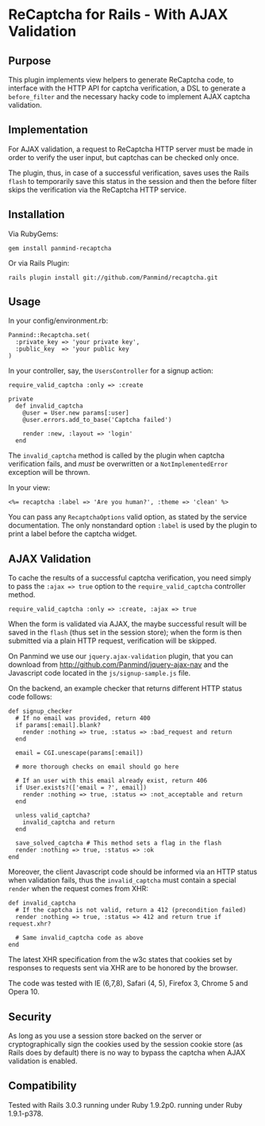ReCaptcha for Rails - With AJAX Validation
==========================================

Purpose
-------

This plugin implements view helpers to generate ReCaptcha code,
to interface with the HTTP API for captcha verification, a DSL
to generate a `before_filter` and the necessary hacky code to
implement AJAX captcha validation.

Implementation
--------------

For AJAX validation, a request to ReCaptcha HTTP server must be
made in order to verify the user input, but captchas can be
checked only once.

The plugin, thus, in case of a successful verification, saves
uses the Rails `flash` to temporarily save this status in the
session and then the before filter skips the verification via
the ReCaptcha HTTP service.

Installation
------------

Via RubyGems:

    gem install panmind-recaptcha

Or via Rails Plugin:

    rails plugin install git://github.com/Panmind/recaptcha.git

Usage
-----

In your config/environment.rb:

    Panmind::Recaptcha.set(
      :private_key => 'your private key',
      :public_key  => 'your public key
    )

In your controller, say, the `UsersController` for a signup action:

    require_valid_captcha :only => :create

    private
      def invalid_captcha
        @user = User.new params[:user]
        @user.errors.add_to_base('Captcha failed')

        render :new, :layout => 'login'
      end

The `invalid_captcha` method is called by the plugin when captcha
verification fails, and *must* be overwritten or a `NotImplementedError`
exception will be thrown.

In your view:

    <%= recaptcha :label => 'Are you human?', :theme => 'clean' %>

You can pass any `RecaptchaOptions` valid option, as stated by the
service documentation. The only nonstandard option `:label` is used
by the plugin to print a label before the captcha widget.


AJAX Validation
---------------

To cache the results of a successful captcha verification, you need
simply to pass the `:ajax => true` option to the `require_valid_captcha`
controller method.

    require_valid_captcha :only => :create, :ajax => true

When the form is validated via AJAX, the maybe successful result will
be saved in the `flash` (thus set in the session store); when the form is
then submitted via a plain HTTP request, verification will be skipped.

On Panmind we use our `jquery.ajax-validation` plugin, that you
can download from http://github.com/Panmind/jquery-ajax-nav and
the Javascript code located in the `js/signup-sample.js` file.

On the backend, an example checker that returns different HTTP
status code follows:

    def signup_checker
      # If no email was provided, return 400
      if params[:email].blank?
        render :nothing => true, :status => :bad_request and return
      end

      email = CGI.unescape(params[:email])

      # more thorough checks on email should go here

      # If an user with this email already exist, return 406
      if User.exists?(['email = ?', email])
        render :nothing => true, :status => :not_acceptable and return
      end

      unless valid_captcha?
        invalid_captcha and return
      end

      save_solved_captcha # This method sets a flag in the flash
      render :nothing => true, :status => :ok
    end

Moreover, the client Javascript code should be informed via an
HTTP status when validation fails, thus the `invalid_captcha`
must contain a special `render` when the request comes from XHR:

    def invalid_captcha
      # If the captcha is not valid, return a 412 (precondition failed)
      render :nothing => true, :status => 412 and return true if request.xhr?

      # Same invalid_captcha code as above
    end


The latest XHR specification from the w3c states that cookies set
by responses to requests sent via XHR are to be honored by the browser.

The code was tested with IE (6,7,8), Safari (4, 5), Firefox 3, Chrome 5
and Opera 10.


Security
--------

As long as you use a session store backed on the server or cryptographically
sign the cookies used by the session cookie store (as Rails does by default)
there is no way to bypass the captcha when AJAX validation is enabled.


Compatibility
-------------

Tested with Rails 3.0.3 running under Ruby 1.9.2p0.
running under Ruby 1.9.1-p378.
